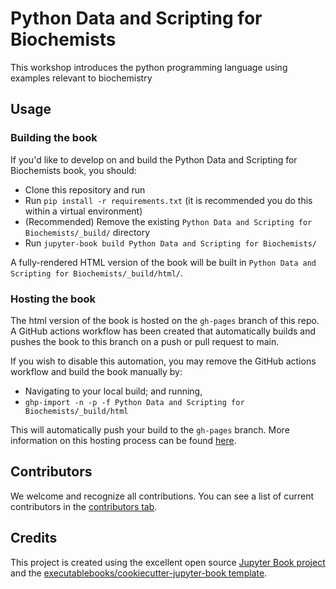 # Python Data and Scripting for Biochemists

This workshop introduces the python programming language using examples relevant to biochemistry

## Usage

### Building the book

If you'd like to develop on and build the Python Data and Scripting for Biochemists book, you should:

- Clone this repository and run
- Run `pip install -r requirements.txt` (it is recommended you do this within a virtual environment)
- (Recommended) Remove the existing `Python Data and Scripting for Biochemists/_build/` directory
- Run `jupyter-book build Python Data and Scripting for Biochemists/`

A fully-rendered HTML version of the book will be built in `Python Data and Scripting for Biochemists/_build/html/`.

### Hosting the book

The html version of the book is hosted on the `gh-pages` branch of this repo. A GitHub actions workflow has been created that automatically builds and pushes the book to this branch on a push or pull request to main.

If you wish to disable this automation, you may remove the GitHub actions workflow and build the book manually by:

- Navigating to your local build; and running,
- `ghp-import -n -p -f Python Data and Scripting for Biochemists/_build/html`

This will automatically push your build to the `gh-pages` branch. More information on this hosting process can be found [here](https://jupyterbook.org/publish/gh-pages.html#manually-host-your-book-with-github-pages).

## Contributors

We welcome and recognize all contributions. You can see a list of current contributors in the [contributors tab](https://github.com/paulcraig/biochemist-python/graphs/contributors).

## Credits

This project is created using the excellent open source [Jupyter Book project](https://jupyterbook.org/) and the [executablebooks/cookiecutter-jupyter-book template](https://github.com/executablebooks/cookiecutter-jupyter-book).

